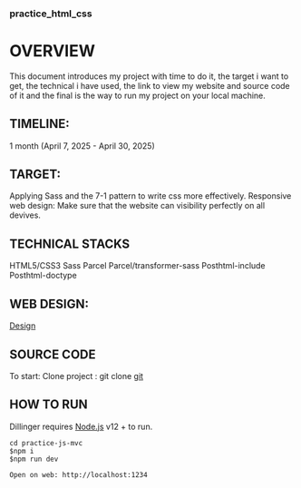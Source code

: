 ### practice_html_css
# OVERVIEW
This document introduces my project with time to do it, the target i want to get, the technical i have used, the link to view my website and source code of it and the final is the way to run my project on your local machine.
## TIMELINE:
1 month (April 7, 2025 - April 30, 2025)
## TARGET:
Applying Sass and the 7-1 pattern to write css more effectively.
Responsive web design: Make sure that the website can visibility perfectly on all devives.

## TECHNICAL STACKS
HTML5/CSS3
Sass
Parcel
Parcel/transformer-sass
Posthtml-include
Posthtml-doctype
## WEB DESIGN:
[Design](https://www.figma.com/design/iuY5ljkSmHY5UkxBsfJShx/Design-HTML-CSS-Training--Vo-Thanh--?node-id=1-24&m=dev)
## SOURCE CODE
To start: Clone project : git clone [git](https://github.com/Thanhsda44459/HTML-Practice)
## HOW TO RUN
Dillinger requires [Node.js](https://nodejs.org/en) v12 + to run.
```
cd practice-js-mvc
$npm i
$npm run dev

Open on web: http://localhost:1234
```